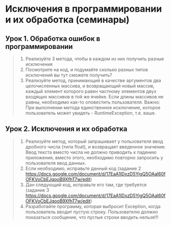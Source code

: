 # Исключения в программировании и их обработка (семинары)

## Урок 1. Обработка ошибок в программировании

> 1. Реализуйте 3 метода, чтобы в каждом из них получить разные исключения
> 2. Посмотрите на код, и подумайте сколько разных типов исключений вы тут сможете получить?
> 3. Реализуйте метод, принимающий в качестве аргументов два целочисленных массива, и возвращающий
новый массив, каждый элемент которого равен частному элементов двух входящих массивов в той же ячейке.
Если длины массивов не равны, необходимо как-то оповестить пользователя. 
Важно: При выполнении метода единственное исключение, которое пользователь может увидеть - RuntimeException, т.е. ваше.

## Урок 2. Исключения и их обработка

> 1. Реализуйте метод, который запрашивает у пользователя ввод дробного числа (типа float), и возвращает введенное значение.
> Ввод текста вместо числа не должно приводить к падению приложения, вместо этого, необходимо повторно запросить у пользователя ввод данных.
> 2. Если необходимо, исправьте данный код (задание 2 https://docs.google.com/document/d/17EaA1lDxzD5YigQ5OAal60fOFKVoCbEJqooB9XfhT7w/edit)
> 3. Дан следующий код, исправьте его там, где требуется (задание 3 https://docs.google.com/document/d/17EaA1lDxzD5YigQ5OAal60fOFKVoCbEJqooB9XfhT7w/edit)
> 4. Разработайте программу, которая выбросит Exception, когда пользователь вводит пустую строку.
> Пользователю должно показаться сообщение, что пустые строки вводить нельзя!!!

